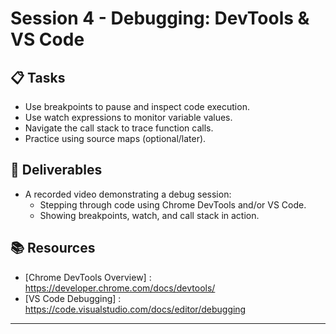 # Session 4 - Debugging: DevTools & VS Code

## 📋 Tasks
- Use breakpoints to pause and inspect code execution.
- Use watch expressions to monitor variable values.
- Navigate the call stack to trace function calls.
- Practice using source maps (optional/later).

## 🎯 Deliverables
- A recorded video demonstrating a debug session:
  - Stepping through code using Chrome DevTools and/or VS Code.
  - Showing breakpoints, watch, and call stack in action.

## 📚 Resources
- [Chrome DevTools Overview] : https://developer.chrome.com/docs/devtools/
- [VS Code Debugging] : https://code.visualstudio.com/docs/editor/debugging

---
